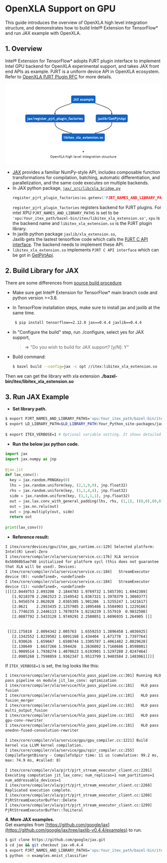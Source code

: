 # OpenXLA Support on GPU
This guide introduces the overview of OpenXLA high level integration structure, and demonstrates how to build Intel® Extension for TensorFlow* and run JAX example with OpenXLA.

## 1. Overview
Intel® Extension for TensorFlow* adopts PJRT plugin interface to implement Intel GPU backend for OpenXLA experimental support, and takes JAX front end APIs as example. PJRT is a uniform device API in OpenXLA ecosystem. Refer to [OpenXLA PJRT Plugin RFC](https://github.com/openxla/community/blob/main/rfcs/20230123-pjrt-plugin.md) for more details.

 ![xla](images/xla.png)

* [JAX](https://jax.readthedocs.io/en/latest/) provides a familiar NumPy-style API, includes composable function transformations for compilation, batching, automatic differentiation, and parallelization, and  the same code executes on multiple backends.
* In JAX python package, [`jax/_src/lib/xla_bridge.py`](https://github.com/google/jax/blob/jaxlib-v0.4.4/jax/_src/lib/xla_bridge.py#L317-L320)
    ```c++
    register_pjrt_plugin_factories(os.getenv('PJRT_NAMES_AND_LIBRARY_PATHS', ''))
    ```
    `register_pjrt_plugin_factories` registers backend for PJRT plugins. For intel XPU  `PJRT_NAMES_AND_LIBRARY_PATHS` is set to be `'xpu:Your_itex_path/bazel-bin/itex/libitex_xla_extension.so'`,  `xpu` is the backend name and `libitex_xla_extension.so` is the PJRT plugin library.
* In jaxlib python package `jaxlib/xla_extension.so`,    
   Jaxlib gets the lastest tensorflow code which calls the [PJRT C API interface](https://github.com/tensorflow/tensorflow/blob/master/tensorflow/compiler/xla/pjrt/c/pjrt_c_api.h). The backend needs to implement these API.
*  `libitex_xla_extension.so` implements `PJRT C API interface` which can be got in [GetPjrtApi](https://github.com/tensorflow/tensorflow/blob/master/tensorflow/compiler/xla/pjrt/pjrt_api.cc#L82).

## 2. Build Library for JAX
There are some differences from   [source build procedure](https://github.com/intel/intel-extension-for-tensorflow/blob/main/docs/install/how_to_build.md)
* Make sure get Intel® Extension for TensorFlow* main branch code and python version >=3.8.
* In TensorFlow installation steps, make sure to install jax and jaxlib at the same time.
   ```bash
    $ pip install tensorflow==2.12.0 jax==0.4.4 jaxlib==0.4.4
   ```
* In "Configure the build" step, run ./configure, select yes for JAX support,

    >=> "Do you wish to build for JAX support? [y/N]: Y"
* Build command:
    ```bash
    $ bazel build --config=jax -c opt //itex:libitex_xla_extension.so
    ```
Then we can get the library with xla extension   **./bazel-bin/itex/libitex_xla_extension.so**

## 3. Run JAX Example
* **Set library path.**
```bash
$ export PJRT_NAMES_AND_LIBRARY_PATHS='xpu:Your_itex_path/bazel-bin/itex/libitex_xla_extension.so'
$ export LD_LIBRARY_PATH=$LD_LIBRARY_PATH:Your_Python_site-packages/jaxlib # Some functions defined in xla_extension.so are needed by libitex_xla_extension.so

$ export ITEX_VERBOSE=1 # Optional variable setting. It shows detailed optimization/compilation/execution info.
```
* **Run the below jax python code.**
```python
import jax
import jax.numpy as jnp

@jax.jit
def lax_conv():
  key = jax.random.PRNGKey(0)
  lhs = jax.random.uniform(key, (2,1,9,9), jnp.float32)
  rhs = jax.random.uniform(key, (1,1,4,4), jnp.float32)
  side = jax.random.uniform(key, (1,1,1,1), jnp.float32)
  out = jax.lax.conv_with_general_padding(lhs, rhs, (1,1), ((0,0),(0,0)), (1,1), (1,1))
  out = jax.nn.relu(out)
  out = jnp.multiply(out, side)
  return out

print(lax_conv())
```
* **Reference result:**
```
I itex/core/devices/gpu/itex_gpu_runtime.cc:129] Selected platform: Intel(R) Level-Zero
I itex/core/compiler/xla/service/service.cc:176] XLA service 0x56060b5ae740 initialized for platform sycl (this does not guarantee that XLA will be used). Devices:
I itex/core/compiler/xla/service/service.cc:184]   StreamExecutor device (0): <undefined>, <undefined>
I itex/core/compiler/xla/service/service.cc:184]   StreamExecutor device (1): <undefined>, <undefined>
[[[[2.0449753 2.093208  2.1844783 1.9769732 1.5857391 1.6942389]
   [1.9218378 2.2862523 2.1549542 1.8367321 1.3978379 1.3860377]
   [1.9456574 2.062028  2.0365305 1.901286  1.5255247 1.1421617]
   [2.0621    2.2933435 2.1257985 2.1095486 1.5584903 1.1229166]
   [1.7746235 2.2446113 1.7870374 1.8216239 1.557919  0.9832508]
   [2.0887792 2.5433128 1.9749291 2.2580051 1.6096935 1.264905 ]]]


 [[[2.175818  2.0094342 2.005763  1.6559253 1.3896458 1.4036925]
   [2.1342552 1.8239582 1.6091168 1.434404  1.671778  1.7397764]
   [1.930626  1.659667  1.6508744 1.3305787 1.4061482 2.0829628]
   [2.130649  1.6637266 1.594426  1.2636002 1.7168686 1.8598001]
   [1.9009514 1.7938274 1.4870623 1.6193901 1.5297288 2.0247464]
   [2.0905268 1.7598859 1.9362347 1.9513799 1.9403584 2.1483061]]]]
```
If `ITEX_VERBOSE=1` is set, the log looks like this:
```
I itex/core/compiler/xla/service/hlo_pass_pipeline.cc:301] Running HLO pass pipeline on module jit_lax_conv: optimization
I itex/core/compiler/xla/service/hlo_pass_pipeline.cc:181]   HLO pass fusion
I itex/core/compiler/xla/service/hlo_pass_pipeline.cc:181]   HLO pass fusion_merger
I itex/core/compiler/xla/service/hlo_pass_pipeline.cc:181]   HLO pass multi_output_fusion
I itex/core/compiler/xla/service/hlo_pass_pipeline.cc:181]   HLO pass gpu-conv-rewriter
I itex/core/compiler/xla/service/hlo_pass_pipeline.cc:181]   HLO pass onednn-fused-convolution-rewriter

I itex/core/compiler/xla/service/gpu/gpu_compiler.cc:1221] Build kernel via LLVM kernel compilation.
I itex/core/compiler/xla/service/gpu/spir_compiler.cc:255] CompileTargetBinary - CompileToSpir time: 11 us (cumulative: 99.2 ms, max: 74.9 ms, #called: 8)

I itex/core/compiler/xla/pjrt/pjrt_stream_executor_client.cc:2201] Executing computation jit_lax_conv; num_replicas=1 num_partitions=1 num_addressable_devices=1
I itex/core/compiler/xla/pjrt/pjrt_stream_executor_client.cc:2268] Replicated execution complete.
I itex/core/compiler/xla/pjrt/pjrt_stream_executor_client.cc:1208] PjRtStreamExecutorBuffer::Delete
I itex/core/compiler/xla/pjrt/pjrt_stream_executor_client.cc:1299] PjRtStreamExecutorBuffer::ToLiteral
```

**4. More JAX examples.**    
Get examples from [https://github.com/google/jax](https://github.com/google/jax/tree/jaxlib-v0.4.4/examples) to run.
```bash
$ git clone https://github.com/google/jax.git
$ cd jax && git checkout jax-v0.4.4
$ export PJRT_NAMES_AND_LIBRARY_PATHS='xpu:Your_itex_path/bazel-bin/itex/libitex_xla_extension.so'
$ python -m examples.mnist_classifier
```
